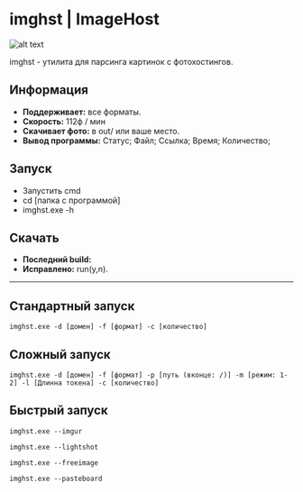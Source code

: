 # imghst | ImageHost
![alt text](https://i.imgur.com/Nkr7Jqe.png)


imghst - утилита для парсинга картинок с фотохостингов.

## Информация
- **Поддерживает:** все форматы.
- **Скорость:** 112ф / мин
- **Скачивает фото:** в out/ или ваше место.
- **Вывод программы:** Статус; Файл; Ссылка; Время; Количество;

## Запуск
- Запустить cmd
- cd [папка с программой]
- imghst.exe -h

## Скачать
- **Последний build:**
- **Исправлено:** run(y,n).

------------------------------------

## Стандартный запуск
```
imghst.exe -d [домен] -f [формат] -c [количество]
```

## Сложный запуск
```
imghst.exe -d [домен] -f [формат] -p [путь (вконце: /)] -m [режим: 1-2] -l [Длинна токена] -c [количество]
```

## Быстрый запуск
```
imghst.exe --imgur
```

```
imghst.exe --lightshot
```

```
imghst.exe --freeimage
```

```
imghst.exe --pasteboard
```
